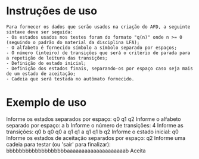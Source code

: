 # Instruções de uso

    Para fornecer os dados que serão usados na criação do AFD, a seguinte sintaxe deve ser seguida:
    - Os estados usados nos testes foram do formato "q(n)" onde n >= 0 (seguindo o padrão do material da disciplina LFA);
    - O alfabeto é fornecido símbolo a símbolo separado por espaços;
    - O número (inteiro) de transições que será o critério de parada para a repetição de leitura das transições;
    - Definição do estado inicial;
    - Definição dos estados finais, separando-os por espaço caso seja mais de um estado de aceitação;
    - Cadeia que será testada no autômato fornecido.


# Exemplo de uso
Informe os estados separados por espaço: q0 q1 q2
Informe o alfabeto separado por espaço: a b
Informe o número de transições: 4
Informe as transições: 
q0 b q0
q0 a q1
q1 a q1
q1 b q2
Informe o estado inicial: q0
Informe os estados de aceitação separados por espaço: q2
Informe uma cadeia para testar (ou 'sair' para finalizar): bbbbbbbbbbbbbbbbbbbaaaaaaaaaaaaaaaaaaaab
Aceita